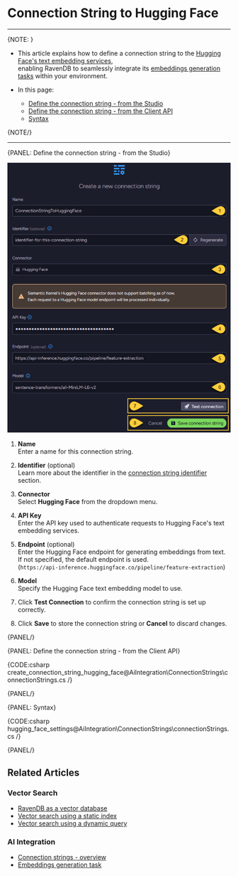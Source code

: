 # Connection String to Hugging Face
---

{NOTE: }

* This article explains how to define a connection string to the [Hugging Face's text embedding services](https://huggingface.co/docs/text-embeddings-inference/en/index),  
  enabling RavenDB to seamlessly integrate its [embeddings generation tasks](../../todo..) within your environment.

* In this page:
  * [Define the connection string - from the Studio](../../ai-integration/connection-strings/hugging-face#define-the-connection-string---from-the-studio)
  * [Define the connection string - from the Client API](../../ai-integration/connection-strings/hugging-face#define-the-connection-string---from-the-client-api)
  * [Syntax](../../ai-integration/connection-strings/hugging-face#syntax) 
    
{NOTE/}

---

{PANEL: Define the connection string - from the Studio}

![connection string to hugging face](images/hugging-face.png "Define a connection string to Hugging Face")

1. **Name**  
   Enter a name for this connection string.

2. **Identifier** (optional)  
   Learn more about the identifier in the [connection string identifier](../../ai-integration/connection-strings/connection-strings-overview#the-connection-string-identifier) section.

3. **Connector**  
   Select **Hugging Face** from the dropdown menu.

4. **API Key**  
   Enter the API key used to authenticate requests to Hugging Face's text embedding services.

5. **Endpoint** (optional)  
   Enter the Hugging Face endpoint for generating embeddings from text.  
   If not specified, the default endpoint is used.  
   (`https://api-inference.huggingface.co/pipeline/feature-extraction`)

6. **Model**  
   Specify the Hugging Face text embedding model to use.

7. Click **Test Connection** to confirm the connection string is set up correctly.

8. Click **Save** to store the connection string or **Cancel** to discard changes.

{PANEL/}

{PANEL: Define the connection string - from the Client API}

{CODE:csharp create_connection_string_hugging_face@AiIntegration\ConnectionStrings\connectionStrings.cs /}

{PANEL/}

{PANEL: Syntax}

{CODE:csharp hugging_face_settings@AiIntegration\ConnectionStrings\connectionStrings.cs /}

{PANEL/}

## Related Articles

### Vector Search

- [RavenDB as a vector database](../../ai-integration/vector-search/ravendb-as-vector-database)
- [Vector search using a static index](../../ai-integration/vector-search/vector-search-using-static-index)
- [Vector search using a dynamic query](../../ai-integration/vector-search/vector-search-using-dynamic-query)

### AI Integration

- [Connection strings - overview](../../ai-integration/connection-strings/connection-strings-overview)
- [Embeddings generation task](../../todo..)
